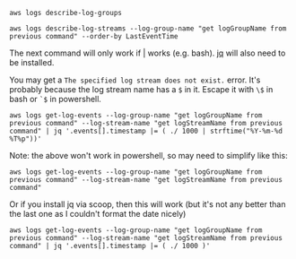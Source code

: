 ```
aws logs describe-log-groups

aws logs describe-log-streams --log-group-name "get logGroupName from previous command" --order-by LastEventTime
```

The next command will only work if | works (e.g. bash). [jq](https://stedolan.github.io/jq/) will also need to be installed.

You may get a `The specified log stream does not exist.` error. It's probably because the log stream name has a `$` in it. Escape it with `\$` in bash or `` `$ `` in powershell.

```
aws logs get-log-events --log-group-name "get logGroupName from previous command" --log-stream-name "get logStreamName from previous command" | jq '.events[].timestamp |= ( ./ 1000 | strftime("%Y-%m-%d %T%p"))'
```

Note: the above won't work in powershell, so may need to simplify like this:
```
aws logs get-log-events --log-group-name "get logGroupName from previous command" --log-stream-name "get logStreamName from previous command"
```

Or if you install jq via scoop, then this will work (but it's not any better than the last one as I  couldn't format the date nicely)

```
aws logs get-log-events --log-group-name "get logGroupName from previous command" --log-stream-name "get logStreamName from previous command" | jq '.events[].timestamp |= ( ./ 1000 )'
```

